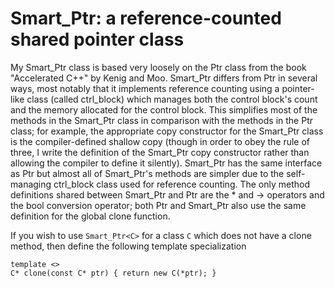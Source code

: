 # Smart_Ptr: a reference-counted shared pointer class

My Smart_Ptr class is based very loosely on the Ptr class from the book "Accelerated 
C++" by Kenig and Moo. Smart_Ptr differs from Ptr in several ways, most notably that 
it implements reference counting using a pointer-like class (called ctrl_block) which 
manages both the control block's count and the memory allocated for the control 
block. This simplifies most of the methods in the Smart_Ptr class in comparison 
with the methods in the Ptr class; for example, the appropriate copy constructor 
for the Smart_Ptr class is the compiler-defined shallow copy (though in order to 
obey the rule of three, I write the definition of the Smart_Ptr copy 
constructor rather than allowing the compiler to define it silently). Smart_Ptr has 
the same interface as Ptr but almost all of Smart_Ptr's methods are simpler due
to the self-managing ctrl_block class used for reference counting. The only 
method definitions shared between Smart_Ptr and Ptr are the * and -> operators and 
the bool conversion operator; both Ptr and Smart_Ptr also use the same definition
for the global clone function. 

If you wish to use `Smart_Ptr<C>` for a class `C` which does not have a 
clone method, then define the following template specialization

`template <>` <br />
`C* clone(const C* ptr) { return new C(*ptr); }` <br />